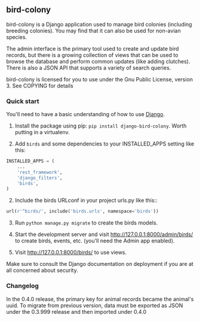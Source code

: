 
## bird-colony

bird-colony is a Django application used to manage bird colonies (including breeding colonies).
You may find that it can also be used for non-avian species.

The admin interface is the primary tool used to create and update bird records, but there is a growing collection of views that can be used to browse the database and perform common updates (like adding clutches). There is also a JSON API that supports a variety of search queries.

bird-colony is licensed for you to use under the Gnu Public License, version 3. See COPYING for details

### Quick start

You'll need to have a basic understanding of how to use [Django](https://www.djangoproject.com/).

1. Install the package using pip: `pip install django-bird-colony`. Worth putting in a virtualenv.

1. Add `birds` and some dependencies to your INSTALLED_APPS setting like this:

```python
INSTALLED_APPS = (
    ...
    'rest_framework',
    'django_filters',
    'birds',
)
```

2. Include the birds URLconf in your project urls.py like this::

```python
url(r'^birds/', include('birds.urls', namespace='birds'))
```

3. Run `python manage.py migrate` to create the birds models.

4. Start the development server and visit http://127.0.0.1:8000/admin/birds/
   to create birds, events, etc. (you'll need the Admin app enabled).

5. Visit http://127.0.0.1:8000/birds/ to use views.

Make sure to consult the Django documentation on deployment if you are at all concerned about security.


### Changelog

In the 0.4.0 release, the primary key for animal records became the animal's uuid. To migrate from previous version, data must be exported as JSON under the 0.3.999 release and then imported under 0.4.0
